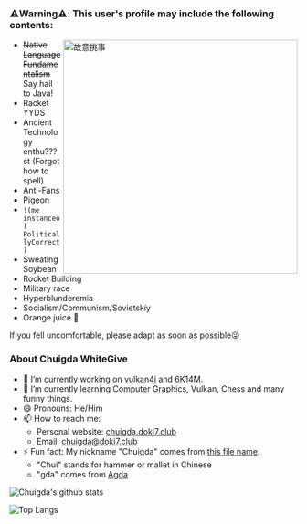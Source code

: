 ### ⚠️Warning⚠️: This user's profile may include the following contents:

<img src="https://github.com/user-attachments/assets/2510c630-43b9-42aa-94e3-b092acc7219d" alt="故意挑事" align="right" width="410px" />

- <del>Native Language Fundamentalism</del> Say hail to Java!
- Racket YYDS
- Ancient Technology enthu???st (Forgot how to spell)
- Anti-Fans
- Pigeon
- `!(me instanceof PoliticallyCorrect)`
- Sweating Soybean
- Rocket Building
- Military race
- Hyperblunderemia
- Socialism/Communism/Sovietskiy
- Orange juice 🍹

If you fell uncomfortable, please adapt as soon as possible😜

### About Chuigda WhiteGive
- 🔭 I’m currently working on [vulkan4j](https://github.com/chuigda/vulkan4j) and [6K14M](https://github.com/chuigda/6K14M).
- 🌱 I’m currently learning Computer Graphics, Vulkan, Chess and many funny things.
- 😄 Pronouns: He/Him
- 📫 How to reach me: 
  - Personal website: [chuigda.doki7.club](https://chuigda.doki7.club)
  - Email: [chuigda@doki7.club](mailto://chuigda@doki7.club)
- ⚡ Fun fact: My nickname "Chuigda" comes from [this file name](https://github.com/ice1000/learn/blob/master/Agda/Chuigda.agda).
  - "Chui" stands for hammer or mallet in Chinese
  - "gda" comes from [Agda](https://github.com/agda/agda)

![Chuigda's github stats](https://github-readme-stats-one-bice.vercel.app/api?username=chuigda&show_icons=true&include_all_commits=true&role=OWNER,ORGANIZATION_MEMBER)

![Top Langs](https://github-readme-stats-one-bice.vercel.app/api/top-langs/?username=chuigda&langs_count=10&layout=compact&role=OWNER)
